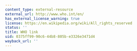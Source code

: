 ```yaml
---
content_type: external-resource
external_url: http://www.who.int/en/
has_external_license_warning: true
license: https://en.wikipedia.org/wiki/All_rights_reserved
status: ''
title: WHO link
uid: 0375ff99-90c6-44b8-805b-e3326e3471d4
wayback_url: ''
---
```

